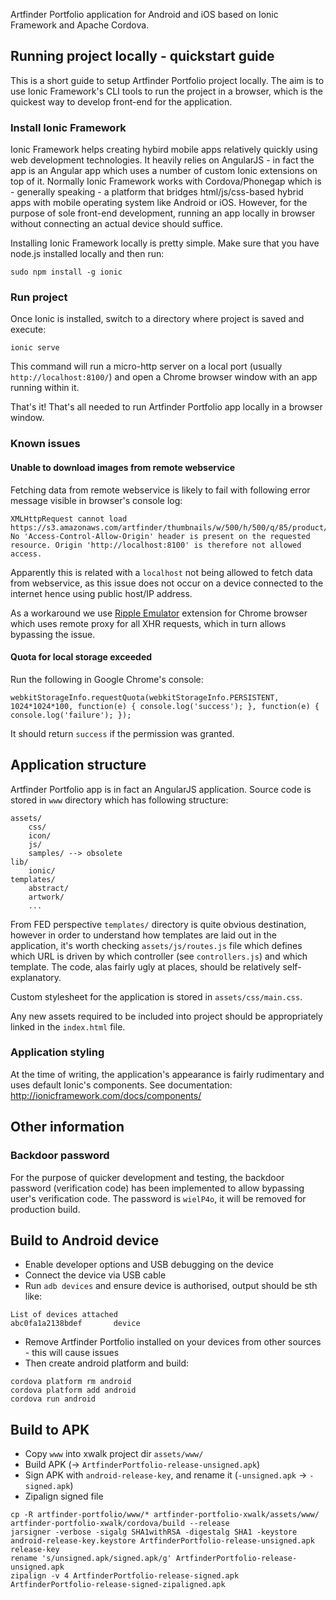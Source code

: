 Artfinder Portfolio application for Android and iOS based on Ionic Framework and Apache Cordova.

## Running project locally - quickstart guide

This is a short guide to setup Artfinder Portfolio project locally. The aim is to use Ionic Framework's CLI tools to run the project in a browser, which is the quickest way to develop front-end for the application.

### Install Ionic Framework

Ionic Framework helps creating hybird mobile apps relatively quickly using web development technologies. It heavily relies on AngularJS - in fact the app is an Angular app which uses a number of custom Ionic extensions on top of it. Normally Ionic Framework works with Cordova/Phonegap which is - generally speaking - a platform that bridges html/js/css-based hybrid apps with mobile operating system like Android or iOS. However, for the purpose of sole front-end development, running an app locally in browser without connecting an actual device should suffice.

Installing Ionic Framework locally is pretty simple. Make sure that you have node.js installed locally and then run:

    sudo npm install -g ionic

### Run project

Once Ionic is installed, switch to a directory where project is saved and execute:

    ionic serve

This command will run a micro-http server on a local port (usually ``http://localhost:8100/``) and open a Chrome browser window with an app running within it.

That's it! That's all needed to run Artfinder Portfolio app locally in a browser window.

### Known issues

#### Unable to download images from remote webservice

Fetching data from remote webservice is likely to fail with following error message visible in browser's console log:

    XMLHttpRequest cannot load https://s3.amazonaws.com/artfinder/thumbnails/w/500/h/500/q/85/product/3/b/f82e600697ab45ba6aec5e87414e44.jpg. No 'Access-Control-Allow-Origin' header is present on the requested resource. Origin 'http://localhost:8100' is therefore not allowed access.

Apparently this is related with a ``localhost`` not being allowed to fetch data from webservice, as this issue does not occur on a device connected to the internet hence using public host/IP address.

As a workaround we use [Ripple Emulator](https://chrome.google.com/webstore/detail/ripple-emulator-beta/geelfhphabnejjhdalkjhgipohgpdnoc) extension for Chrome browser which uses remote proxy for all XHR requests, which in turn allows bypassing the issue.

#### Quota for local storage exceeded

Run the following in Google Chrome's console:

    webkitStorageInfo.requestQuota(webkitStorageInfo.PERSISTENT, 1024*1024*100, function(e) { console.log('success'); }, function(e) { console.log('failure'); });

It should return ``success`` if the permission was granted.


## Application structure

Artfinder Portfolio app is in fact an AngularJS application. Source code is stored in `www` directory which has following structure:

    assets/
        css/
        icon/
        js/
        samples/ --> obsolete
    lib/
        ionic/
    templates/
        abstract/
        artwork/
        ...

From FED perspective `templates/` directory is quite obvious destination, however in order to understand how templates are laid out in the application, it's worth checking `assets/js/routes.js` file which defines which URL is driven by which controller (see `controllers.js`) and which template. The code, alas fairly ugly at places, should be relatively self-explanatory.

Custom stylesheet for the application is stored in `assets/css/main.css`.

Any new assets required to be included into project should be appropriately linked in the `index.html` file.

### Application styling

At the time of writing, the application's appearance is fairly rudimentary and uses default Ionic's components. See documentation: http://ionicframework.com/docs/components/


## Other information

### Backdoor password

For the purpose of quicker development and testing, the backdoor password (verification code) has been implemented to allow bypassing user's verification code. The password is `wielP4o`, it will be removed for production build.

## Build to Android device

* Enable developer options and USB debugging on the device
* Connect the device via USB cable
* Run `adb devices` and ensure device is authorised, output should be sth like: 
```
List of devices attached
abc0fa1a2138bdef       device
```
 
* Remove Artfinder Portfolio installed on your devices from other sources - this will cause issues
* Then create android platform and build:
```
cordova platform rm android
cordova platform add android
cordova run android
```


## Build to APK 

* Copy `www` into xwalk project dir `assets/www/`
* Build APK (-> `ArtfinderPortfolio-release-unsigned.apk`)
* Sign APK with `android-release-key`, and rename it (`-unsigned.apk` -> `-signed.apk`)
* Zipalign signed file
```
cp -R artfinder-portfolio/www/* artfinder-portfolio-xwalk/assets/www/
artfinder-portfolio-xwalk/cordova/build --release
jarsigner -verbose -sigalg SHA1withRSA -digestalg SHA1 -keystore android-release-key.keystore ArtfinderPortfolio-release-unsigned.apk release-key
rename 's/unsigned.apk/signed.apk/g' ArtfinderPortfolio-release-unsigned.apk
zipalign -v 4 ArtfinderPortfolio-release-signed.apk ArtfinderPortfolio-release-signed-zipaligned.apk
```

